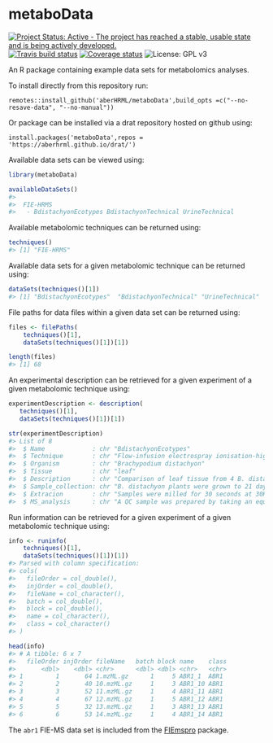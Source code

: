 
metaboData
==========

[![Project Status: Active - The project has reached a stable, usable state and is being actively developed.](http://www.repostatus.org/badges/0.1.0/active.svg)](http://www.repostatus.org/#active) [![Travis build status](https://travis-ci.org/aberHRML/metaboData.svg?branch=master)](https://travis-ci.org/aberHRML/metaboData) [![Coverage status](https://codecov.io/gh/aberHRML/metaboData/branch/master/graph/badge.svg)](https://codecov.io/github/aberHRML/metaboData?branch=master) ![License: GPL v3](https://img.shields.io/badge/License-GPL%20v3-blue.svg)

An R package containing example data sets for metabolomics analyses.

To install directly from this repository run:

``` {r,eval=false)
remotes::install_github('aberHRML/metaboData',build_opts =c("--no-resave-data", "--no-manual"))
```

Or package can be installed via a drat repository hosted on github using:

``` rm
install.packages('metaboData',repos = 'https://aberhrml.github.io/drat/')
```

Available data sets can be viewed using:

``` r
library(metaboData)

availableDataSets()
#> 
#>  FIE-HRMS
#>   - BdistachyonEcotypes BdistachyonTechnical UrineTechnical
```

Available metabolomic techniques can be returned using:

``` r
techniques()
#> [1] "FIE-HRMS"
```

Available data sets for a given metabolomic technique can be returned using:

``` r
dataSets(techniques()[1])
#> [1] "BdistachyonEcotypes"  "BdistachyonTechnical" "UrineTechnical"
```

File paths for data files within a given data set can be returned using:

``` r
files <- filePaths(
    techniques()[1],
    dataSets(techniques()[1])[1])

length(files)
#> [1] 68
```

An experimental description can be retrieved for a given experiment of a given metabolomic technique using:

``` r
experimentDescription <- description(
   techniques()[1],
   dataSets(techniques()[1])[1])

str(experimentDescription)
#> List of 8
#>  $ Name             : chr "BdistachyonEcotypes"
#>  $ Technique        : chr "Flow-infusion electrospray ionisation-high resolution mass spectrometry (FIE-HRMS)"
#>  $ Organism         : chr "Brachypodium distachyon"
#>  $ Tissue           : chr "leaf"
#>  $ Description      : chr "Comparison of leaf tissue from 4 B. distachyon ecotypes."
#>  $ Sample_collection: chr "B. distachyon plants were grown to 21 days old. The middle 4cm section of the 3rd leaf from the base of the pla"| __truncated__
#>  $ Extracion        : chr "Samples were milled for 30 seconds at 30Hz whilst frozen then 700ul extraction solvent added (chloroform:methan"| __truncated__
#>  $ MS_analysis      : chr "A QC sample was prepared by taking an equal volume from each sample. Samples were run in a randomised block ord"| __truncated__
```

Run information can be retrieved for a given experiment of a given metabolomic technique using:

``` r
info <- runinfo(
    techniques()[1],
    dataSets(techniques()[1])[1])
#> Parsed with column specification:
#> cols(
#>   fileOrder = col_double(),
#>   injOrder = col_double(),
#>   fileName = col_character(),
#>   batch = col_double(),
#>   block = col_double(),
#>   name = col_character(),
#>   class = col_character()
#> )

head(info)
#> # A tibble: 6 x 7
#>   fileOrder injOrder fileName   batch block name    class
#>       <dbl>    <dbl> <chr>      <dbl> <dbl> <chr>   <chr>
#> 1         1       64 1.mzML.gz      1     5 ABR1_1  ABR1 
#> 2         2       40 10.mzML.gz     1     3 ABR1_10 ABR1 
#> 3         3       52 11.mzML.gz     1     4 ABR1_11 ABR1 
#> 4         4       67 12.mzML.gz     1     5 ABR1_12 ABR1 
#> 5         5       32 13.mzML.gz     1     3 ABR1_13 ABR1 
#> 6         6       53 14.mzML.gz     1     4 ABR1_14 ABR1
```

The `abr1` FIE-MS data set is included from the [FIEmspro](https://github.com/aberHRML/FIEmspro) package.
